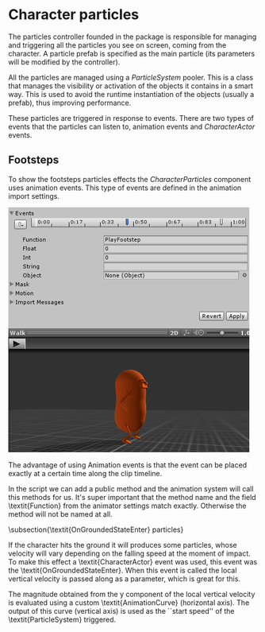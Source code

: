 # Character particles

The particles controller founded in the package is responsible for managing and triggering all the particles you see on screen, coming from the character. A particle prefab is specified as the main particle \(its parameters will be modified by the controller\).

All the particles are managed using a _ParticleSystem_ pooler. This is a class that manages the visibility or activation of the objects it contains in a smart way. This is used to avoid the runtime instantiation of the objects \(usually a prefab\), thus improving performance.

These particles are triggered in response to events. There are two types of events that the particles can listen to, animation events and _CharacterActor_ events.

## Footsteps

To show the footsteps particles effects the _CharacterParticles_ component uses animation events. This type of events are defined in the animation import settings. 

![Footsteps animation events \(import settings\).](../../.gitbook/assets/footsteps.png)

The advantage of using Animation events is that the event can be placed exactly at a certain time along the clip timeline.

In the script we can add a public method and the animation system will call this methods for us. It's super important that the method name and the field \textit{Function} from the animator settings match exactly. Otherwise the method will not be named at all.

\subsection{\textit{OnGroundedStateEnter} particles}

If the character hits the ground it will produces some particles, whose velocity will vary depending on the falling speed at the moment of impact. To make this effect a \textit{CharacterActor} event was used, this event was the \textit{OnGroundedStateEnter}. When this event is called the local vertical velocity is passed along as a parameter, which is great for this.

The magnitude obtained from the y component of the local vertical velocity is evaluated using a custom \textit{AnimationCurve} \(horizontal axis\). The output of this curve \(vertical axis\) is used as the \`\`start speed'' of the \textit{ParticleSystem} triggered.

